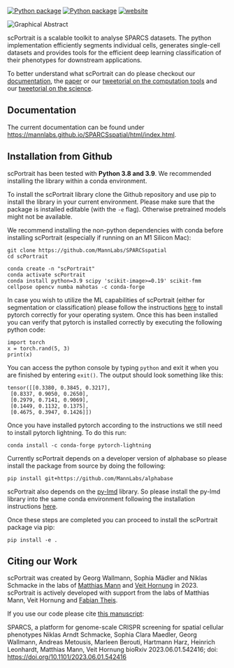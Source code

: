 [![Python package](https://img.shields.io/badge/version-v1.0.0-blue)](https://github.com/MannLabs/SPARCSspatial/actions/workflows/python-package.yml) [![Python package](https://img.shields.io/badge/license-MIT-blue)](https://github.com/MannLabs/SPARCSspatial/actions/workflows/python-package.yml)
[![website](https://img.shields.io/website?url=https%3A%2F%2Fmannlabs.github.io/scPortrait/html/index.html)](https://mannlabs.github.io/scPortrait/html/index.html)

![Graphical Abstract](https://github.com/MannLabs/SPARCSspatial/assets/15019107/47461f35-3dec-4aa6-ba51-ee1b631ddab9)

scPortrait is a scalable toolkit to analyse SPARCS datasets. The python implementation efficiently segments individual cells, generates single-cell datasets and provides tools for the efficient deep learning classification of their phenotypes for downstream applications.

To better understand what scPortrait can do please checkout our [documentation](https://mannlabs.github.io/scPortrait/html/index.html), the [paper](https://www.biorxiv.org/content/10.1101/2023.06.01.542416v1) or our [tweetorial on the computation tools](https://twitter.com/SophiaMaedler/status/1665816840726085634?s=20) and our [tweetorial on the science](https://twitter.com/niklas_a_s/status/1664538053744947203?s=20).

## Documentation

The current documentation can be found under https://mannlabs.github.io/SPARCSspatial/html/index.html.

## Installation from Github

scPortrait has been tested with **Python 3.8 and 3.9**. We recommended installing the library within a conda environment. 

To install the scPortrait library clone the Github repository and use pip to install the library in your current environment.
Please make sure that the package is installed editable (with the `-e` flag). Otherwise pretrained models might not be available.

We recommend installing the non-python dependencies with conda before installing scPortrait (especially if running on an M1 Silicon Mac):

```
git clone https://github.com/MannLabs/SPARCSspatial
cd scPortrait

conda create -n "scPortrait"
conda activate scPortrait
conda install python=3.9 scipy 'scikit-image>=0.19' scikit-fmm cellpose opencv numba mahotas -c conda-forge
```

In case you wish to utilize the ML capabilities of scPortrait (either for segmentation or classification) please follow the instructions [here](https://pytorch.org/get-started/locally/) to install pytorch correctly for your operating system. Once this has been installed you can verify that pytorch is installed correctly by executing the following python code:

```
import torch
x = torch.rand(5, 3)
print(x)
```
You can access the python console by typing `python` and exit it when you are finished by entering `exit()`.
The output should look something like this:

```
tensor([[0.3380, 0.3845, 0.3217],
 [0.8337, 0.9050, 0.2650],
 [0.2979, 0.7141, 0.9069],
 [0.1449, 0.1132, 0.1375],
 [0.4675, 0.3947, 0.1426]])
```

Once you have installed pytorch according to the instructions we still need to install pytorch lightning. To do this run:

```
conda install -c conda-forge pytorch-lightning
```

Currently scPortrait depends on a developer version of alphabase so please install the package from source by doing the following:

```
pip install git+https://github.com/MannLabs/alphabase
```

scPortrait also depends on the [py-lmd](https://github.com/MannLabs/py-lmd) library. So please install the py-lmd library into the same conda environment following the installation instructions [here](https://mannlabs.github.io/py-lmd/html/pages/quickstart.html#installation-from-github).

Once these steps are completed you can proceed to install the scPortrait package via pip:

```
pip install -e .
```
  

## Citing our Work

scPortrait was created by Georg Wallmann, Sophia Mädler and Niklas Schmacke in the labs of [Matthias Mann](https://www.biochem.mpg.de/de/mann) and [Veit Hornung](https://www.genzentrum.uni-muenchen.de/research-groups/hornung/index.html) in 2023.
scPortrait is actively developed with support from the labs of Matthias Mann, Veit Hornung and [Fabian Theis](https://www.helmholtz-munich.de/en/icb/research-groups/theis-lab).

If you use our code please cite [this manuscript](https://www.biorxiv.org/content/10.1101/2023.06.01.542416v1):

SPARCS, a platform for genome-scale CRISPR screening for spatial cellular phenotypes
Niklas Arndt Schmacke, Sophia Clara Maedler, Georg Wallmann, Andreas Metousis, Marleen Berouti, Hartmann Harz, Heinrich Leonhardt, Matthias Mann, Veit Hornung
bioRxiv 2023.06.01.542416; doi: https://doi.org/10.1101/2023.06.01.542416
